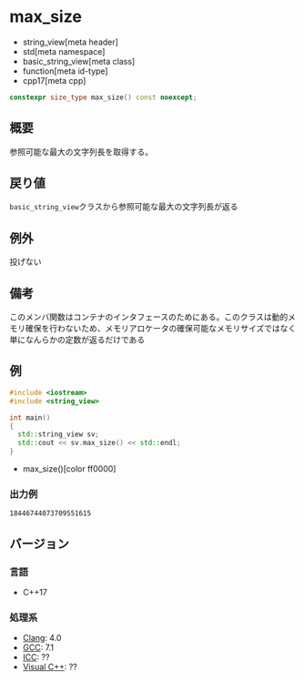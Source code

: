 # max_size
* string_view[meta header]
* std[meta namespace]
* basic_string_view[meta class]
* function[meta id-type]
* cpp17[meta cpp]

```cpp
constexpr size_type max_size() const noexcept;
```

## 概要
参照可能な最大の文字列長を取得する。


## 戻り値
`basic_string_view`クラスから参照可能な最大の文字列長が返る


## 例外
投げない


## 備考
このメンバ関数はコンテナのインタフェースのためにある。このクラスは動的メモリ確保を行わないため、メモリアロケータの確保可能なメモリサイズではなく単になんらかの定数が返るだけである


## 例
```cpp example
#include <iostream>
#include <string_view>

int main()
{
  std::string_view sv;
  std::cout << sv.max_size() << std::endl;
}
```
* max_size()[color ff0000]

### 出力例
```
18446744073709551615
```

## バージョン
### 言語
- C++17

### 処理系
- [Clang](/implementation.md#clang): 4.0
- [GCC](/implementation.md#gcc): 7.1
- [ICC](/implementation.md#icc): ??
- [Visual C++](/implementation.md#visual_cpp): ??
